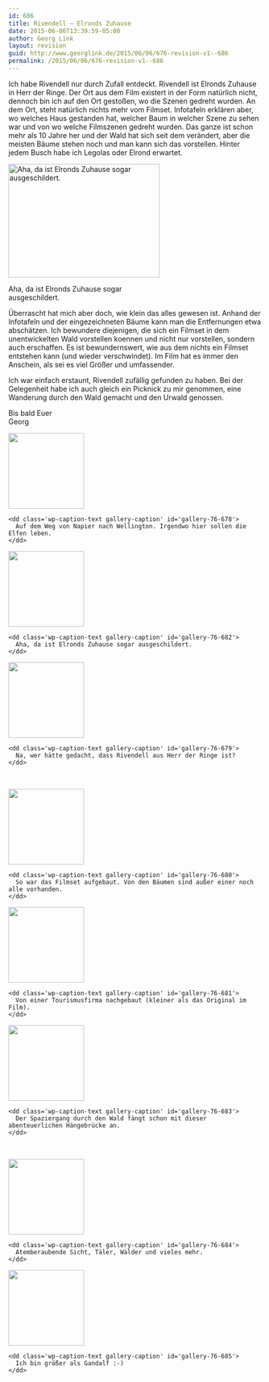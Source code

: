 ```yaml
---
id: 686
title: Rivendell – Elronds Zuhause
date: 2015-06-06T13:39:59-05:00
author: Georg Link
layout: revision
guid: http://www.georglink.de/2015/06/06/676-revision-v1--686
permalink: /2015/06/06/676-revision-v1--686
---
```

Ich habe Rivendell nur durch Zufall entdeckt. Rivendell ist Elronds Zuhause in Herr der Ringe. Der Ort aus dem Film existert in der Form natürlich nicht, dennoch bin ich auf den Ort gestoßen, wo die Szenen gedreht wurden. An dem Ort, steht natürlich nichts mehr vom Filmset. Infotafeln erklären aber, wo welches Haus gestanden hat, welcher Baum in welcher Szene zu sehen war und von wo welche Filmszenen gedreht wurden. Das ganze ist schon mehr als 10 Jahre her und der Wald hat sich seit dem verändert, aber die meisten Bäume stehen noch und man kann sich das vorstellen. Hinter jedem Busch habe ich Legolas oder Elrond erwartet.

<div id="attachment_682" style="width: 310px" class="wp-caption aligncenter">
  <a href="http://www.georglink.de/media/2015/06/2015-05-29-12.49.13.jpg"><img aria-describedby="caption-attachment-682" loading="lazy" class="size-medium wp-image-682" src="http://www.georglink.de/media/2015/06/2015-05-29-12.49.13-300x225.jpg" alt="Aha, da ist Elronds Zuhause sogar ausgeschildert." width="300" height="225" srcset="http://www.georglink.de/media/2015/06/2015-05-29-12.49.13-300x225.jpg 300w, http://www.georglink.de/media/2015/06/2015-05-29-12.49.13.jpg 800w" sizes="(max-width: 300px) 100vw, 300px" /></a>
  
  <p id="caption-attachment-682" class="wp-caption-text">
    Aha, da ist Elronds Zuhause sogar ausgeschildert.
  </p>
</div>

Überrascht hat mich aber doch, wie klein das alles gewesen ist. Anhand der Infotafeln und der eingezeichneten Bäume kann man die Entfernungen etwa abschätzen. Ich bewundere diejenigen, die sich ein Filmset in dem unentwickelten Wald vorstellen koennen und nicht nur vorstellen, sondern auch erschaffen. Es ist bewundernswert, wie aus dem nichts ein Filmset entstehen kann (und wieder verschwindet). Im Film hat es immer den Anschein, als sei es viel Größer und umfassender.

Ich war einfach erstaunt, Rivendell zufällig gefunden zu haben. Bei der Gelegenheit habe ich auch gleich ein Picknick zu mir genommen, eine Wanderung durch den Wald gemacht und den Urwald genossen.

Bis bald Euer  
Georg

<div id='gallery-76' class='gallery galleryid-686 gallery-columns-3 gallery-size-thumbnail'>
  <dl class='gallery-item'>
    <dt class='gallery-icon landscape'>
      <a href='http://www.georglink.de/2015/05/30/rivendell-elronds-zuhause--676/2015-05-29-11-45-11'><img width="150" height="150" src="http://www.georglink.de/media/2015/06/2015-05-29-11.45.11-150x150.jpg" class="attachment-thumbnail size-thumbnail" alt="" loading="lazy" aria-describedby="gallery-76-678" /></a>
    </dt>
    
    <dd class='wp-caption-text gallery-caption' id='gallery-76-678'>
      Auf dem Weg von Napier nach Wellington. Irgendwo hier sollen die Elfen leben.
    </dd>
  </dl>
  
  <dl class='gallery-item'>
    <dt class='gallery-icon landscape'>
      <a href='http://www.georglink.de/2015/05/30/rivendell-elronds-zuhause--676/2015-05-29-12-49-13'><img width="150" height="150" src="http://www.georglink.de/media/2015/06/2015-05-29-12.49.13-150x150.jpg" class="attachment-thumbnail size-thumbnail" alt="" loading="lazy" aria-describedby="gallery-76-682" /></a>
    </dt>
    
    <dd class='wp-caption-text gallery-caption' id='gallery-76-682'>
      Aha, da ist Elronds Zuhause sogar ausgeschildert.
    </dd>
  </dl>
  
  <dl class='gallery-item'>
    <dt class='gallery-icon portrait'>
      <a href='http://www.georglink.de/2015/05/30/rivendell-elronds-zuhause--676/2015-05-29-12-23-34'><img width="150" height="150" src="http://www.georglink.de/media/2015/06/2015-05-29-12.23.34-150x150.jpg" class="attachment-thumbnail size-thumbnail" alt="" loading="lazy" aria-describedby="gallery-76-679" /></a>
    </dt>
    
    <dd class='wp-caption-text gallery-caption' id='gallery-76-679'>
      Na, wer hätte gedacht, dass Rivendell aus Herr der Ringe ist?
    </dd>
  </dl>
  
  <br style="clear: both" />
  
  <dl class='gallery-item'>
    <dt class='gallery-icon landscape'>
      <a href='http://www.georglink.de/2015/05/30/rivendell-elronds-zuhause--676/2015-05-29-12-26-33'><img width="150" height="150" src="http://www.georglink.de/media/2015/06/2015-05-29-12.26.33-150x150.jpg" class="attachment-thumbnail size-thumbnail" alt="" loading="lazy" aria-describedby="gallery-76-680" /></a>
    </dt>
    
    <dd class='wp-caption-text gallery-caption' id='gallery-76-680'>
      So war das Filmset aufgebaut. Von den Bäumen sind außer einer noch alle vorhanden.
    </dd>
  </dl>
  
  <dl class='gallery-item'>
    <dt class='gallery-icon portrait'>
      <a href='http://www.georglink.de/2015/05/30/rivendell-elronds-zuhause--676/2015-05-29-12-46-16'><img width="150" height="150" src="http://www.georglink.de/media/2015/06/2015-05-29-12.46.16-150x150.jpg" class="attachment-thumbnail size-thumbnail" alt="" loading="lazy" aria-describedby="gallery-76-681" /></a>
    </dt>
    
    <dd class='wp-caption-text gallery-caption' id='gallery-76-681'>
      Von einer Tourismusfirma nachgebaut (kleiner als das Original im Film).
    </dd>
  </dl>
  
  <dl class='gallery-item'>
    <dt class='gallery-icon portrait'>
      <a href='http://www.georglink.de/2015/05/30/rivendell-elronds-zuhause--676/2015-05-29-13-15-42'><img width="150" height="150" src="http://www.georglink.de/media/2015/06/2015-05-29-13.15.42-150x150.jpg" class="attachment-thumbnail size-thumbnail" alt="" loading="lazy" aria-describedby="gallery-76-683" /></a>
    </dt>
    
    <dd class='wp-caption-text gallery-caption' id='gallery-76-683'>
      Der Spaziergang durch den Wald fängt schon mit dieser abenteuerlichen Hängebrücke an.
    </dd>
  </dl>
  
  <br style="clear: both" />
  
  <dl class='gallery-item'>
    <dt class='gallery-icon landscape'>
      <a href='http://www.georglink.de/2015/05/30/rivendell-elronds-zuhause--676/2015-05-29-13-29-19'><img width="150" height="150" src="http://www.georglink.de/media/2015/06/2015-05-29-13.29.19-150x150.jpg" class="attachment-thumbnail size-thumbnail" alt="" loading="lazy" aria-describedby="gallery-76-684" /></a>
    </dt>
    
    <dd class='wp-caption-text gallery-caption' id='gallery-76-684'>
      Atemberaubende Sicht, Täler, Wälder und vieles mehr.
    </dd>
  </dl>
  
  <dl class='gallery-item'>
    <dt class='gallery-icon portrait'>
      <a href='http://www.georglink.de/2015/05/30/rivendell-elronds-zuhause--676/2015-05-29-14-00-59'><img width="150" height="150" src="http://www.georglink.de/media/2015/06/2015-05-29-14.00.59-150x150.jpg" class="attachment-thumbnail size-thumbnail" alt="" loading="lazy" aria-describedby="gallery-76-685" /></a>
    </dt>
    
    <dd class='wp-caption-text gallery-caption' id='gallery-76-685'>
      Ich bin größer als Gandalf :-)
    </dd>
  </dl>
  
  <br style='clear: both' />
</div>
